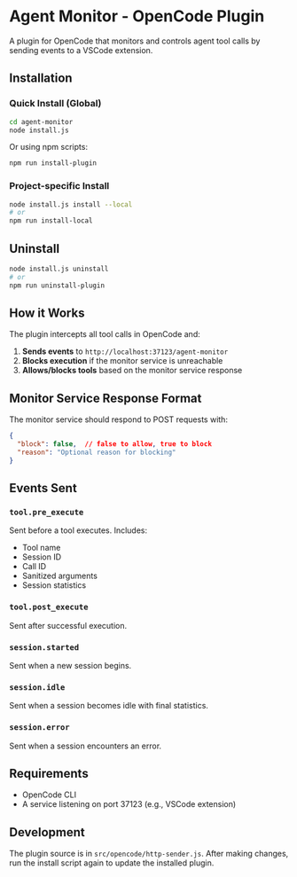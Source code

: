 # Agent Monitor - OpenCode Plugin

A plugin for OpenCode that monitors and controls agent tool calls by sending events to a VSCode extension.

## Installation

### Quick Install (Global)
```bash
cd agent-monitor
node install.js
```

Or using npm scripts:
```bash
npm run install-plugin
```

### Project-specific Install
```bash
node install.js install --local
# or
npm run install-local
```

## Uninstall
```bash
node install.js uninstall
# or
npm run uninstall-plugin
```

## How it Works

The plugin intercepts all tool calls in OpenCode and:

1. **Sends events** to `http://localhost:37123/agent-monitor`
2. **Blocks execution** if the monitor service is unreachable
3. **Allows/blocks tools** based on the monitor service response

## Monitor Service Response Format

The monitor service should respond to POST requests with:

```json
{
  "block": false,  // false to allow, true to block
  "reason": "Optional reason for blocking"
}
```

## Events Sent

### `tool.pre_execute`
Sent before a tool executes. Includes:
- Tool name
- Session ID
- Call ID
- Sanitized arguments
- Session statistics

### `tool.post_execute`
Sent after successful execution.

### `session.started`
Sent when a new session begins.

### `session.idle`
Sent when a session becomes idle with final statistics.

### `session.error`
Sent when a session encounters an error.

## Requirements

- OpenCode CLI
- A service listening on port 37123 (e.g., VSCode extension)

## Development

The plugin source is in `src/opencode/http-sender.js`. After making changes, run the install script again to update the installed plugin.
